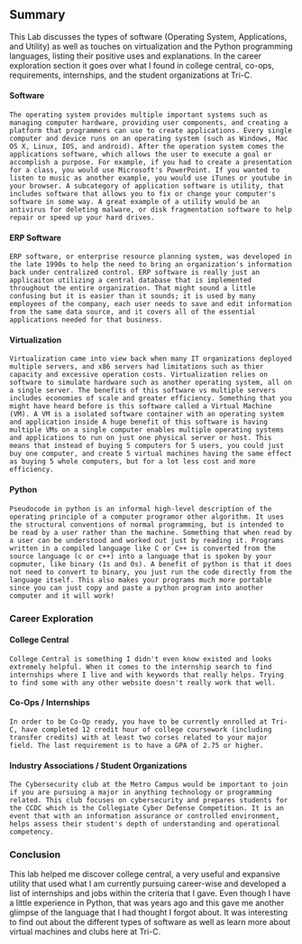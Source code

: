 ## Summary

  This Lab discusses the types of software (Operating System, Applications, and Utility) as well as touches on virtualization and the Python programming languages, listing their positive uses and explanations. In the career exploration section it goes over what I found in college central, co-ops, requirements, internships, and the student organizations at Tri-C.

#### Software
  
    The operating system provides multiple important systems such as managing computer hardware, providing user components, and creating a platform that programmers can use to create applications. Every single computer and device runs on an operating system (such as Windows, Mac OS X, Linux, IOS, and android). After the operation system comes the applications software, which allows the user to execute a goal or accomplish a purpose. For example, if you had to create a presentation for a class, you would use Microsoft's PowerPoint. If you wanted to listen to music as another example, you would use iTunes or youtube in your browser. A subcategory of application software is utility, that includes software that allows you to fix or change your computer's software in some way. A great example of a utility would be an antivirus for deleting malware, or disk fragmentation software to help repair or speed up your hard drives. 

#### ERP Software

    ERP software, or enterprise resource planning system, was developed in the late 1990s to help the need to bring an organization's information back under centralized control. ERP software is really just an applicaiton utilizing a central database that is implemented throughout the entire organization. That might sound a little confusing but it is easier than it sounds; it is used by many employees of the company, each user needs to save and edit information from the same data source, and it covers all of the essential applications needed for that business. 

#### Virtualization

    Virtualization came into view back when many IT organizations deployed multiple servers, and x86 servers had limitations such as thier capacity and excessive operation costs. Virtualization relies on software to simulate hardware such as another operating system, all on a single server. The benefits of this software vs multiple servers includes economies of scale and greater efficiency. Something that you might have heard before is this software called a Virtual Machine (VM). A VM is a isolated software container with an operating system and application inside A huge benefit of this software is having multiple VMs on a single computer enables multiple operating systems and applications to run on just one physical server or host. This means that instead of buying 5 computers for 5 users, you could just buy one computer, and create 5 virtual machines having the same effect as buying 5 whole computers, but for a lot less cost and more efficiency. 
    
#### Python

    Pseudocode in python is an informal high-level description of the operating principle of a computer programor other algorithm. It uses the structural conventions of normal programming, but is intended to be read by a user rather than the machine. Something that when read by a user can be understood and worked out just by reading it. Programs written in a compiled language like C or C++ is converted from the source language (c or c++) into a language that is spoken by your copmuter, like binary (1s and 0s). A benefit of python is that it does not need to convert to binary, you just run the code directly from the language itself. This also makes your programs much more portable since you can just copy and paste a python program into another computer and it will work!

### Career Exploration

#### College Central

    College Central is something I didn't even know existed and looks extremely helpful. When it comes to the internship search to find internships where I live and with keywords that really helps. Trying to find some with any other website doesn't really work that well. 

#### Co-Ops / Internships

    In order to be Co-Op ready, you have to be currently enrolled at Tri-C, have completed 12 credit hour of college coursework (including transfer credits) with at least two corses related to your major field. The last requirement is to have a GPA of 2.75 or higher. 
    
#### Industry Associations / Student Organizations

    The Cybersecurity club at the Metro Campus would be important to join if you are pursuing a major in anything technology or programming related. This club focuses on cybersecurity and prepares students for the CCDC which is the Collegiate Cyber Defense Competition. It is an event that with an information assurance or controlled environment, helps assess their student's depth of understanding and operational competency. 

### Conclusion 

  This lab helped me discover college central, a very useful and expansive utility that used what I am currently pursuing career-wise and developed a list of internships and jobs within the criteria that I gave. Even though I have a little experience in Python, that was years ago and this gave me another glimpse of the language that I had thought I forgot about. It was interesting to find out about the different types of software as well as learn more about virtual machines and clubs here at Tri-C. 



